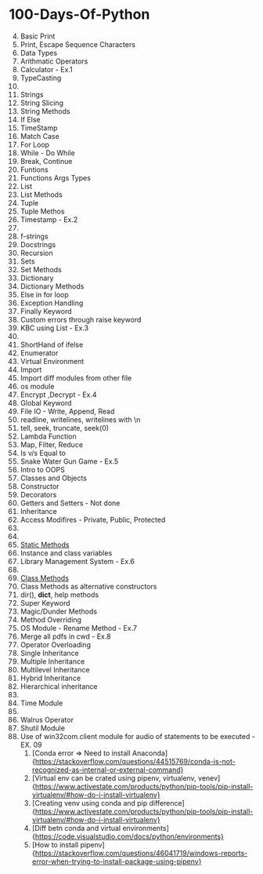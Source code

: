 # 100-Days-Of-Python

4. Basic Print
5. Print, Escape Sequence Characters
6. Data Types
7. Arithmatic Operators
8. Calculator - Ex.1
9. TypeCasting
10.
11. Strings
12. String Slicing
13. String Methods
14. If Else
15. TimeStamp
16. Match Case
17. For Loop
18. While - Do While
19. Break, Continue
20. Funtions
21. Functions Args Types
22. List
23. List Methods
24. Tuple
25. Tuple Methos
26. Timestamp - Ex.2
27.
28. f-strings
29. Docstrings
30. Recursion
31. Sets
32. Set Methods
33. Dictionary
34. Dictionary Methods
35. Else in for loop
36. Exception Handling
37. Finally Keyword
38. Custom errors through raise keyword
39. KBC using List - Ex.3
40.
41. ShortHand of ifelse
42. Enumerator
43. Virtual Environment
44. Import
45. Import diff modules from other file
46. os module
47. Encrypt ,Decrypt - Ex.4
48. Global Keyword
49. File IO - Write, Append, Read
50. readline, writelines, writelines with \n
51. tell, seek, truncate, seek(0)
52. Lambda Function
53. Map, Filter, Reduce
54. Is v/s Equal to
55. Snake Water Gun Game - Ex.5
56. Intro to OOPS
57. Classes and Objects
58. Constructor
59. Decorators
60. Getters and Setters - Not done
61. Inheritance
62. Access Modifires - Private, Public, Protected
63.
64.
65. [Static Methods](https://www.tutorialsteacher.com/python/staticmethod-decorator)
66. Instance and class variables
67. Library Management System - Ex.6
68.
69. [Class Methods](https://www.tutorialsteacher.com/python/classmethod-decorator)
70. Class Methods as alternative constructors
71. dir(), __dict__, help methods
72. Super Keyword
73. Magic/Dunder Methods
74. Method Overriding
75. OS Module - Rename Method - Ex.7
76. Merge all pdfs in cwd - Ex.8
77. Operator Overloading
78. Single Inheritance
79. Multiple Inheritance
80. Multilevel Inheritance
81. Hybrid Inheritance
82. Hierarchical inheritance
83.
84. Time Module
85.
86. Walrus Operator
87. Shutil Module
88. Use of win32com.client module for audio of statements to be executed  -  EX. 09
    1. [Conda error => Need to install Anaconda]{https://stackoverflow.com/questions/44515769/conda-is-not-recognized-as-internal-or-external-command}
    2. [Virtual env can be crated using pipenv, virtualenv, venev]{https://www.activestate.com/products/python/pip-tools/pip-install-virtualenv/#how-do-i-install-virtualenv}
    3. [Creating venv using conda and pip difference]{https://www.activestate.com/products/python/pip-tools/pip-install-virtualenv/#how-do-i-install-virtualenv}
    4. [Diff betn conda and virtual environments]{https://code.visualstudio.com/docs/python/environments}
    5. [How to install pipenv]{https://stackoverflow.com/questions/46041719/windows-reports-error-when-trying-to-install-package-using-pipenv}
